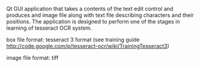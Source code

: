 Qt GUI application that takes a contents of the text edit control and produces and image file along with text file describing characters and their positions. The application is designed to perform one of the stages in learning of tesseract OCR system.

box file format: tesseract 3 format (see training guide http://code.google.com/p/tesseract-ocr/wiki/TrainingTesseract3)

image file format: tiff


